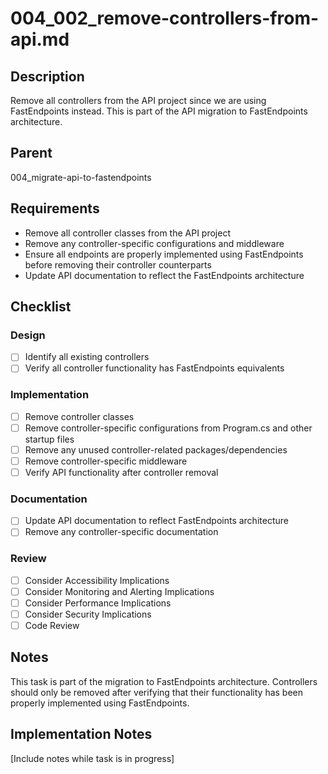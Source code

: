 # 004_002_remove-controllers-from-api.md

## Description

Remove all controllers from the API project since we are using FastEndpoints instead. This is part of the API migration to FastEndpoints architecture.

## Parent
004_migrate-api-to-fastendpoints

## Requirements

- Remove all controller classes from the API project
- Remove any controller-specific configurations and middleware
- Ensure all endpoints are properly implemented using FastEndpoints before removing their controller counterparts
- Update API documentation to reflect the FastEndpoints architecture

## Checklist

### Design
- [ ] Identify all existing controllers
- [ ] Verify all controller functionality has FastEndpoints equivalents

### Implementation
- [ ] Remove controller classes
- [ ] Remove controller-specific configurations from Program.cs and other startup files
- [ ] Remove any unused controller-related packages/dependencies
- [ ] Remove controller-specific middleware
- [ ] Verify API functionality after controller removal

### Documentation
- [ ] Update API documentation to reflect FastEndpoints architecture
- [ ] Remove any controller-specific documentation

### Review
- [ ] Consider Accessibility Implications
- [ ] Consider Monitoring and Alerting Implications
- [ ] Consider Performance Implications
- [ ] Consider Security Implications
- [ ] Code Review

## Notes

This task is part of the migration to FastEndpoints architecture. Controllers should only be removed after verifying that their functionality has been properly implemented using FastEndpoints.

## Implementation Notes

[Include notes while task is in progress]
